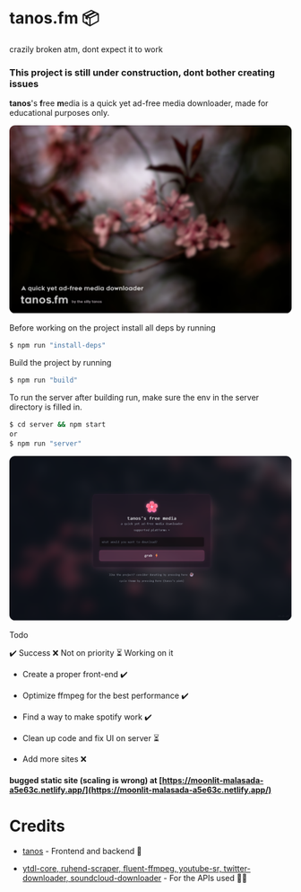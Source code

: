 # tanos.fm 📦
crazily broken atm, dont expect it to work
### This project is still under construction, dont bother creating issues

**tanos**'s **f**ree **m**edia is a quick yet ad-free media downloader, made for educational purposes only.

![tanos-frontend](thumbnail.png)

Before working on the project install all deps by running
```bash
$ npm run "install-deps"
```

Build the project by running
```bash
$ npm run "build"
```

To run the server after building run, make sure the env in the server directory is filled in.
```bash
$ cd server && npm start
or
$ npm run "server"
```

![tanos-frontend](front_end.png)

Todo

✔️ Success ❌ Not on priority ⏳ Working on it
* Create a proper front-end ✔️

* Optimize ffmpeg for the best performance ✔️

* Find a way to make spotify work ✔️

* Clean up code and fix UI on server ⏳

* Add more sites ❌

#### bugged static site (scaling is wrong) at [https://moonlit-malasada-a5e63c.netlify.app/](https://moonlit-malasada-a5e63c.netlify.app/)

# Credits
* [tanos](https://github.com/tanosshi) - Frontend and backend 🚧

* [ytdl-core, ruhend-scraper, fluent-ffmpeg, youtube-sr, twitter-downloader, soundcloud-downloader](#) - For the APIs used 🧑‍🔬
